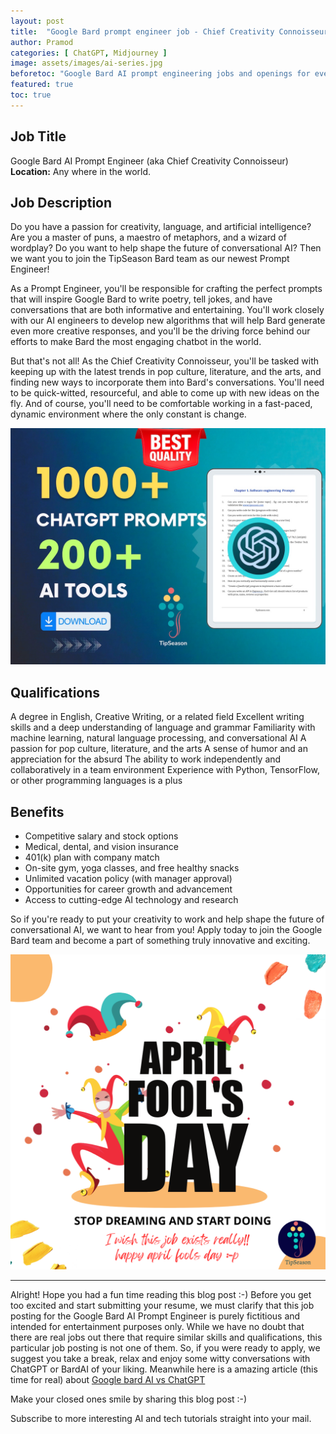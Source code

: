 ```yaml
---
layout: post
title:  "Google Bard prompt engineer job - Chief Creativity Connoisseur"
author: Pramod
categories: [ ChatGPT, Midjourney ]
image: assets/images/ai-series.jpg
beforetoc: "Google Bard AI prompt engineering jobs and openings for everyone"
featured: true
toc: true
---
```


## Job Title 
Google Bard AI Prompt Engineer (aka Chief Creativity Connoisseur)
**Location:** Any where in the world. 

## Job Description

Do you have a passion for creativity, language, and artificial intelligence? Are you a master of puns, a maestro of
metaphors, and a wizard of wordplay? Do you want to help shape the future of conversational AI? Then we want you to join
the TipSeason Bard team as our newest Prompt Engineer!

As a Prompt Engineer, you'll be responsible for crafting the perfect prompts that will inspire Google Bard to write
poetry, tell jokes, and have conversations that are both informative and entertaining. You'll work closely with our AI
engineers to develop new algorithms that will help Bard generate even more creative responses, and you'll be the driving
force behind our efforts to make Bard the most engaging chatbot in the world.

But that's not all! As the Chief Creativity Connoisseur, you'll be tasked with keeping up with the latest trends in pop
culture, literature, and the arts, and finding new ways to incorporate them into Bard's conversations. You'll need to be
quick-witted, resourceful, and able to come up with new ideas on the fly. And of course, you'll need to be comfortable
working in a fast-paced, dynamic environment where the only constant is change.

<a href="https://etsy.me/3ljbdQ3"><img src="/assets/images/chatgpt-prompts-ai-tools-1000.jpg" alt="chatgpt prompts and ai tools download" class="img-fluid"></a>

## Qualifications

A degree in English, Creative Writing, or a related field
Excellent writing skills and a deep understanding of language and grammar
Familiarity with machine learning, natural language processing, and conversational AI
A passion for pop culture, literature, and the arts
A sense of humor and an appreciation for the absurd
The ability to work independently and collaboratively in a team environment
Experience with Python, TensorFlow, or other programming languages is a plus



## Benefits

* Competitive salary and stock options
* Medical, dental, and vision insurance
* 401(k) plan with company match
* On-site gym, yoga classes, and free healthy snacks
* Unlimited vacation policy (with manager approval)
* Opportunities for career growth and advancement
* Access to cutting-edge AI technology and research

So if you're ready to put your creativity to work and help shape the future of conversational AI, we want to hear from
you! Apply today to join the Google Bard team and become a part of something truly innovative and exciting.

<a href="https://etsy.me/3ljbdQ3"><img src="/assets/images/april-fools.png" alt="chatgpt prompts and ai tools download" class="img-fluid"></a>

------ 
Alright! Hope you had a fun time reading this blog post :-) 
Before you get too excited and start submitting your resume, we must clarify that this job posting for the Google Bard
AI Prompt Engineer is purely fictitious and intended for entertainment purposes only. While we have no doubt that there
are real jobs out there that require similar skills and qualifications, this particular job posting is not one of them.
So, if you were ready to apply, we suggest you take a break, relax and enjoy some witty conversations with ChatGPT or
BardAI of your liking.
Meanwhile here is a amazing article (this time for real) about [Google bard AI vs ChatGPT]() 

Make your closed ones smile by sharing this blog post :-)

Subscribe to more interesting AI and tech tutorials straight into your mail.
